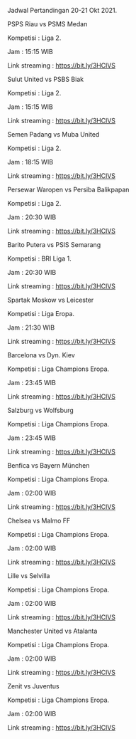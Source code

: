Jadwal Pertandingan 20-21 Okt 2021.

PSPS Riau vs PSMS Medan

Kompetisi : Liga 2. 

Jam : 15:15 WIB

Link streaming : https://bit.ly/3HClVS

Sulut United vs PSBS Biak

Kompetisi : Liga 2. 

Jam : 15:15 WIB

Link streaming : https://bit.ly/3HClVS

Semen Padang vs Muba United

Kompetisi : Liga 2. 

Jam : 18:15 WIB

Link streaming : https://bit.ly/3HClVS

Persewar Waropen vs Persiba Balikpapan

Kompetisi : Liga 2.

Jam : 20:30 WIB

Link streaming : https://bit.ly/3HClVS

Barito Putera vs PSIS Semarang

Kompetisi : BRI Liga 1.

Jam : 20:30 WIB

Link streaming : https://bit.ly/3HClVS

Spartak Moskow vs Leicester

Kompetisi : Liga Eropa.

Jam : 21:30 WIB

Link streaming : https://bit.ly/3HClVS

Barcelona vs Dyn. Kiev

Kompetisi : Liga Champions Eropa. 

Jam : 23:45 WIB

Link streaming : https://bit.ly/3HClVS

Salzburg vs Wolfsburg

Kompetisi : Liga Champions Eropa. 

Jam : 23:45 WIB

Link streaming : https://bit.ly/3HClVS

Benfica vs Bayern München

Kompetisi : Liga Champions Eropa. 

Jam : 02:00 WIB

Link streaming : https://bit.ly/3HClVS

Chelsea vs Malmo FF

Kompetisi : Liga Champions Eropa. 

Jam : 02:00 WIB

Link streaming : https://bit.ly/3HClVS

Lille vs Selvilla

Kompetisi : Liga Champions Eropa. 

Jam : 02:00 WIB

Link streaming : https://bit.ly/3HClVS

Manchester United vs Atalanta

Kompetisi : Liga Champions Eropa. 

Jam : 02:00 WIB

Link streaming : https://bit.ly/3HClVS

Zenit vs Juventus

Kompetisi : Liga Champions Eropa. 

Jam : 02:00 WIB

Link streaming : https://bit.ly/3HClVS
